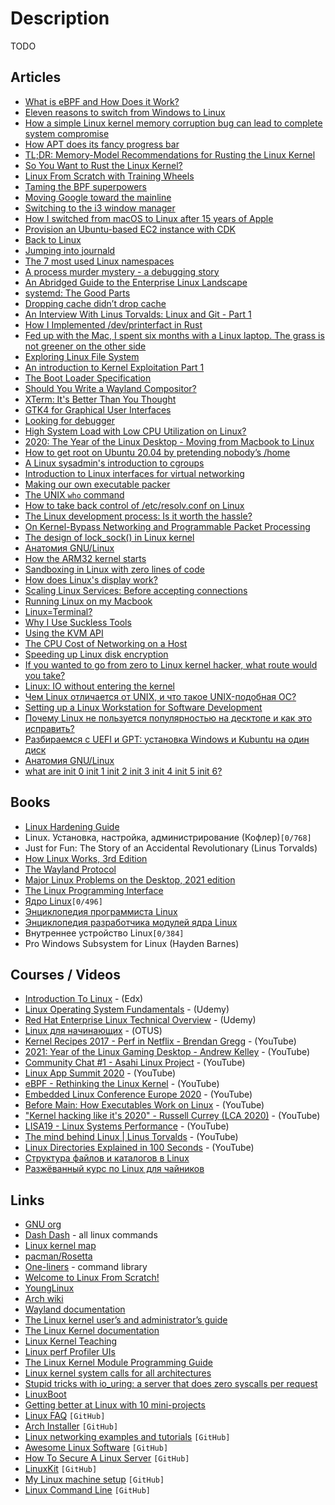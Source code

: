 # Description

TODO


## Articles

- [What is eBPF and How Does it Work?](https://goteleport.com/blog/what-is-ebpf/)
- [Eleven reasons to switch from Windows to Linux](https://www.lpi.org/blog/2021/10/05/eleven-reasons-switch-windows-linux)
- [How a simple Linux kernel memory corruption bug can lead to complete system compromise](https://googleprojectzero.blogspot.com/2021/10/how-simple-linux-kernel-memory.html)
- [How APT does its fancy progress bar](https://mdk.fr/blog/how-apt-does-its-fancy-progress-bar.html)
- [TL;DR: Memory-Model Recommendations for Rusting the Linux Kernel](https://paulmck.livejournal.com/65341.html)
- [So You Want to Rust the Linux Kernel?](https://paulmck.livejournal.com/62436.html)
- [Linux From Scratch with Training Wheels](https://philsyme.github.io/lfs-tw/)
- [Taming the BPF superpowers](https://lwn.net/Articles/870269/)
- [Moving Google toward the mainline](https://lwn.net/Articles/871195/)
- [Switching to the i3 window manager](https://vincent.bernat.ch/en/blog/2021-i3-window-manager)
- [How I switched from macOS to Linux after 15 years of Apple](https://markosaric.com/linux/)
- [Provision an Ubuntu-based EC2 instance with CDK](https://loige.co/provision-ubuntu-ec2-with-cdk/)
- [Back to Linux](https://metaredux.com/posts/2021/07/31/back-to-linux.html)
- [Jumping into journald](https://artem.ist/blog/2021/06/29/jumping-into-journald.html)
- [The 7 most used Linux namespaces](https://www.redhat.com/sysadmin/7-linux-namespaces)
- [A process murder mystery - a debugging story](https://blog.viraptor.info/post/a-process-murder-mystery-a-debugging-story)
- [An Abridged Guide to the Enterprise Linux Landscape](https://www.linuxjournal.com/content/abridged-guide-enterprise-linux-landscape)
- [systemd: The Good Parts](https://christine.website/talks/systemd-the-good-parts-2021-05-16)
- [Dropping cache didn’t drop cache](https://blog.twitter.com/engineering/en_us/topics/open-source/2021/dropping-cache-didnt-drop-cache)
- [An Interview With Linus Torvalds: Linux and Git - Part 1](https://www.tag1consulting.com/blog/interview-linus-torvalds-linux-and-git)
- [How I Implemented /dev/printerfact in Rust](https://christine.website/blog/dev-printerfact-2021-04-17)
- [Fed up with the Mac, I spent six months with a Linux laptop. The grass is not greener on the other side](https://cfenollosa.com/blog/fed-up-with-the-mac-i-spent-six-months-with-a-linux-laptop-the-grass-is-not-greener-on-the-other-side.html)
- [Exploring Linux File System](https://muhammadraza.me/2021/Linux-FS/)
- [An introduction to Kernel Exploitation Part 1](https://pwning.systems/posts/an-introduction-to-kernel-exploitation-part1/)
- [The Boot Loader Specification](https://systemd.io/BOOT_LOADER_SPECIFICATION/)
- [Should You Write a Wayland Compositor?](https://tudorr.ro/blog/technical/2021/01/26/the-wayland-experience/)
- [XTerm: It's Better Than You Thought](https://aduros.com/blog/xterm-its-better-than-you-thought/)
- [GTK4 for Graphical User Interfaces](http://ssalewski.de/gtkprogramming.html)
- [Looking for debugger](https://scattered-thoughts.net/writing/looking-for-debugger/)
- [High System Load with Low CPU Utilization on Linux?](https://tanelpoder.com/posts/high-system-load-low-cpu-utilization-on-linux/)
- [2020: The Year of the Linux Desktop - Moving from Macbook to Linux](https://monadical.com/posts/moving-to-linux-desktop.html#)
- [How to get root on Ubuntu 20.04 by pretending nobody’s /home](https://securitylab.github.com/research/Ubuntu-gdm3-accountsservice-LPE/)
- [A Linux sysadmin's introduction to cgroups](https://www.redhat.com/sysadmin/cgroups-part-one)
- [Introduction to Linux interfaces for virtual networking](https://developers.redhat.com/blog/2018/10/22/introduction-to-linux-interfaces-for-virtual-networking)
- [Making our own executable packer](https://fasterthanli.me/series/making-our-own-executable-packer)
- [The UNIX `who` command](https://gauthier.uk/blog/who/)
- [How to take back control of /etc/resolv.conf on Linux](https://www.ctrl.blog/entry/resolvconf-tutorial.html)
- [The Linux development process: Is it worth the hassle?](https://glaubercosta-11125.medium.com/the-linux-development-process-is-it-worth-the-hassle-4f09d7ff09a2)
- [On Kernel-Bypass Networking and Programmable Packet Processing](https://medium.com/@penberg/on-kernel-bypass-networking-and-programmable-packet-processing-799609b06898)
- [The design of lock_sock() in Linux kernel](https://medium.com/@c0ngwang/the-design-of-lock-sock-in-linux-kernel-69c3406e504b)
- [Анатомия GNU/Linux](https://habr.com/ru/post/531872/)
- [How the ARM32 kernel starts](https://people.kernel.org/linusw/how-the-arm32-kernel-starts)
- [Sandboxing in Linux with zero lines of code](https://blog.cloudflare.com/sandboxing-in-linux-with-zero-lines-of-code/)
- [How does Linux's display work?](https://unix.stackexchange.com/questions/596894/how-does-linuxs-display-work)
- [Scaling Linux Services: Before accepting connections](https://theojulienne.io/2020/07/03/scaling-linux-services-before-accepting-connections.html)
- [Running Linux on my Macbook](https://djharper.dev/post/2020/06/07/running-linux-on-my-macbook/)
- [Linux=Terminal?](https://habr.com/ru/company/otus/blog/537258/)
- [Why I Use Suckless Tools](https://christine.website/blog/why-i-use-suckless-tools-2020-06-05)
- [Using the KVM API](https://lwn.net/Articles/658511/)
- [The CPU Cost of Networking on a Host](https://people.kernel.org/dsahern/the-cpu-cost-of-networking-on-a-host)
- [Speeding up Linux disk encryption](https://blog.cloudflare.com/speeding-up-linux-disk-encryption/)
- [If you wanted to go from zero to Linux kernel hacker, what route would you take?](https://lobste.rs/s/b5clu3/if_you_wanted_go_from_zero_linux_kernel)
- [Linux: IO without entering the kernel](https://news.ycombinator.com/item?id=18692376)
- [Чем Linux отличается от UNIX, и что такое UNIX-подобная ОС?](https://habr.com/ru/sandbox/26545/)
- [Setting up a Linux Workstation for Software Development](https://tkainrad.dev/posts/setting-up-linux-workstation/#introduction)
- [Почему Linux не пользуется популярностью на десктопе и как это исправить?](https://proglib.io/p/pochemu-linux-ne-polzuetsya-populyarnostyu-na-desktope-i-kak-eto-ispravit-2021-10-26)
- [Разбираемся с UEFI и GPT: установка Windows и Kubuntu на один диск](https://habr.com/ru/post/259283/)
- [Анатомия GNU/Linux](https://habr.com/ru/post/531872/)
- [what are init 0 init 1 init 2 init 3 init 4 init 5 init 6?](https://linuxonfire.wordpress.com/2012/10/19/what-are-init-0-init-1-init-2-init-3-init-4-init-5-init-6-2/)


## Books

- [Linux Hardening Guide](https://madaidans-insecurities.github.io/guides/linux-hardening.html)
- Linux. Установка, настройка, администрирование (Кофлер)`[0/768]`
- Just for Fun: The Story of an Accidental Revolutionary (Linus Torvalds)
- [How Linux Works, 3rd Edition](https://nostarch.com/howlinuxworks3)
- [The Wayland Protocol](https://wayland-book.com/)
- [Major Linux Problems on the Desktop, 2021 edition](https://itvision.altervista.org/why.linux.is.not.ready.for.the.desktop.current.html)
- [The Linux Programming Interface](https://man7.org/tlpi/)
- [Ядро Linux](https://codernet.ru/books/linux/yadro_linux_opisanie_processa_razrabotki/)`[0/496]`
- [Энциклопедия программиста Linux](http://www.opennet.ru/docs/RUS/lpg)
- [Энциклопедия разработчика модулей ядра Linux](http://www.opennet.ru/docs/RUS/lkmpg)
- Внутреннее устройство Linux`[0/384]`
- Pro Windows Subsystem for Linux (Hayden Barnes)


## Courses / Videos

- [Introduction To Linux](https://www.edx.org/course/introduction-to-linux/) - (Edx)
- [Linux Operating System Fundamentals](https://www.udemy.com/course/linux-academy-linux-operating-system-fundamentals/) - (Udemy)
- [Red Hat Enterprise Linux Technical Overview](https://www.udemy.com/course/red-hat-enterprise-linux-technical-overview/) - (Udemy)
- [Linux для начинающих](https://otus.ru/online/online-linux/) - (OTUS)
- [Kernel Recipes 2017 - Perf in Netflix - Brendan Gregg](https://youtu.be/UVM3WX8Lq2k) - (YouTube)
- [2021: Year of the Linux Gaming Desktop - Andrew Kelley](https://youtu.be/pq1XqP4-qOo) - (YouTube)
- [Community Chat #1 - Asahi Linux Project](https://youtu.be/aMTfPSzrjXs) - (YouTube)
- [Linux App Summit 2020](https://youtu.be/u8SI6AEwMnQ) - (YouTube)
- [eBPF - Rethinking the Linux Kernel](https://youtu.be/f-oTe-dmfyI) - (YouTube)
- [Embedded Linux Conference Europe 2020](https://youtube.com/playlist?list=PLZjq3una5SrDeo4RM5UZyZTisSuLd_3gb) - (YouTube)
- [Before Main: How Executables Work on Linux](https://youtu.be/jR2hUhjcAXI) - (YouTube)
- ["Kernel hacking like it's 2020" - Russell Currey (LCA 2020)](https://youtu.be/heib48KG-YQ) - (YouTube)
- [LISA19 - Linux Systems Performance](https://youtu.be/fhBHvsi0Ql0) - (YouTube)
- [The mind behind Linux | Linus Torvalds](https://youtu.be/o8NPllzkFhE) - (YouTube)
- [Linux Directories Explained in 100 Seconds](https://youtu.be/42iQKuQodW4) - (YouTube)
- [Структура файлов и каталогов в Linux](https://youtu.be/WL2Xbndqy0k)
- [Разжёванный курс по Linux для чайников](https://youtu.be/fbP2gyy5aE0)


## Links

- [GNU org](https://www.gnu.org/)
- [Dash Dash](https://dashdash.io/) - all linux commands
- [Linux kernel map](https://makelinux.github.io/kernel/map/)
- [pacman/Rosetta](https://wiki.archlinux.org/title/Pacman/Rosetta)
- [One-liners](https://linuxcommandlibrary.com/basic/oneliners.html) - command library
- [Welcome to Linux From Scratch!](https://www.linuxfromscratch.org/index.html)
- [YoungLinux](https://younglinux.info/)
- [Arch wiki](https://wiki.archlinux.org/)
- [Wayland documentation](https://wayland.app/protocols/)
- [The Linux kernel user’s and administrator’s guide](https://www.kernel.org/doc/html/latest/admin-guide/index.html)
- [The Linux Kernel documentation](https://www.kernel.org/doc/html/latest/)
- [Linux Kernel Teaching](https://linux-kernel-labs.github.io/refs/heads/master/index.html)
- [Linux perf Profiler UIs](https://www.markhansen.co.nz/profiler-uis/)
- [The Linux Kernel Module Programming Guide](https://sysprog21.github.io/lkmpg/)
- [Linux kernel system calls for all architectures](https://marcin.juszkiewicz.com.pl/download/tables/syscalls.html)
- [Stupid tricks with io_uring: a server that does zero syscalls per request](https://wjwh.eu/posts/2021-10-01-no-syscall-server-iouring.html)
- [LinuxBoot](https://www.linuxboot.org/)
- [Getting better at Linux with 10 mini-projects](https://carltheperson.com/posts/10-things-linux/)
- [Linux FAQ](https://github.com/for2ch/Linux-F.A.Q) `[GitHub]`
- [Arch Installer](https://github.com/archlinux/archinstall) `[GitHub]`
- [Linux networking examples and tutorials](https://github.com/knorrie/network-examples) `[GitHub]`
- [Awesome Linux Software](https://github.com/luong-komorebi/Awesome-Linux-Software) `[GitHub]`
- [How To Secure A Linux Server](https://github.com/imthenachoman/How-To-Secure-A-Linux-Server) `[GitHub]`
- [LinuxKit](https://github.com/linuxkit/linuxkit) `[GitHub]`
- [My Linux machine setup](https://github.com/brpaz/my-linux-setup) `[GitHub]`
- [Linux Command Line](https://github.com/learnbyexample/Linux_command_line) `[GitHub]`
